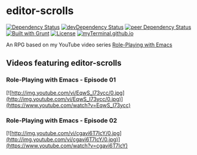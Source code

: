 # editor-scrolls

[![Dependency Status](https://david-dm.org/myTerminal/editor-scrolls.svg)](https://david-dm.org/myTerminal/editor-scrolls/)
[![devDependency Status](https://david-dm.org/myTerminal/editor-scrolls/dev-status.svg)](https://david-dm.org/myTerminal/editor-scrolls#info=devDependencies)
[![peer Dependency Status](https://david-dm.org/myTerminal/editor-scrolls/peer-status.svg)](https://david-dm.org/myTerminal/editor-scrolls#info=peerDependencies)  
[![Built with Grunt](https://cdn.gruntjs.com/builtwith.png)](http://gruntjs.com/)
[![License](https://img.shields.io/badge/LICENSE-GPL%20v3.0-blue.svg)](https://www.gnu.org/licenses/gpl.html)
[![myTerminal.github.io](https://myTerminal.github.io/badges/myTerminal.svg)](http://myterminal.github.io/)

An RPG based on my YouTube video series [Role-Playing with Emacs](https://www.youtube.com/playlist?list=PLPCM9PO0p2kLGcF0fOrg0cMoFnWZRFScV)

## Videos featuring editor-scrolls

### Role-Playing with Emacs - Episode 01

[![http://img.youtube.com/vi/EqwS_I73ycc/0.jpg](http://img.youtube.com/vi/EqwS_I73ycc/0.jpg)](https://www.youtube.com/watch?v=EqwS_I73ycc)

### Role-Playing with Emacs - Episode 02

[![http://img.youtube.com/vi/cgavi6T7IcY/0.jpg](http://img.youtube.com/vi/cgavi6T7IcY/0.jpg)](https://www.youtube.com/watch?v=cgavi6T7IcY)
